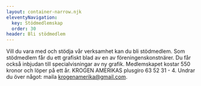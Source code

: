 ```yaml
---
layout: container-narrow.njk
eleventyNavigation:
  key: Stödmedlemskap
  order: 30
header: Bli stödmedlem
---
```


Vill du vara med och stödja vår verksamhet kan du bli stödmedlem. Som stödmedlem får du ett grafiskt blad av en av föreningenskonstnärer. Du får också inbjudan till specialvisningar av ny grafik. Medlemskapet kostar 550 kronor och löper på ett år. KROGEN AMERIKAS plusgiro 63 52 31 - 4. Undrar du över något: maila krogenamerika@gmail.com.
